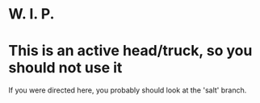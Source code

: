 # W. I. P.

# This is an active head/truck, so you should not use it

If you were directed here, you probably should look at the 'salt' branch.
